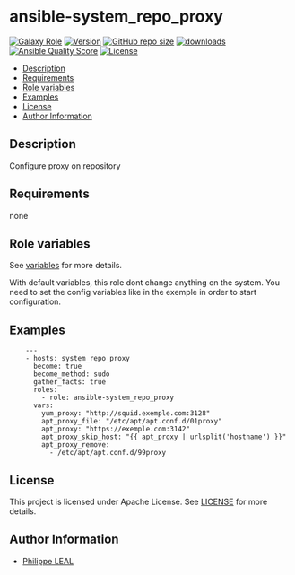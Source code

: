 # ansible-system_repo_proxy

[![Galaxy Role](https://img.shields.io/badge/galaxy-system_repo_proxy-purple?style=flat)](https://galaxy.ansible.com/lotusnoir/system_repo_proxy)
[![Version](https://img.shields.io/github/release/lotusnoir/ansible-system_repo_proxy.svg)](https://github.com/lotusnoir/ansible-system_repo_proxy/releases/latest)
[![GitHub repo size](https://img.shields.io/github/repo-size/lotusnoir/ansible-system_repo_proxy?color=orange&style=flat)](https://galaxy.ansible.com/lotusnoir/system_repo_proxy)
[![downloads](https://img.shields.io/ansible/role/d/56933)](https://galaxy.ansible.com/lotusnoir/system_repo_proxy)
[![Ansible Quality Score](https://img.shields.io/ansible/quality/56933)](https://galaxy.ansible.com/lotusnoir/system_repo_proxy)
[![License](https://img.shields.io/badge/license-Apache--2.0-brightgreen?style=flat)](https://opensource.org/licenses/Apache-2.0)

<!-- START doctoc generated TOC please keep comment here to allow auto update -->
<!-- DON'T EDIT THIS SECTION, INSTEAD RE-RUN doctoc TO UPDATE -->

- [Description](#description)
- [Requirements](#requirements)
- [Role variables](#role-variables)
- [Examples](#examples)
- [License](#license)
- [Author Information](#author-information)

<!-- END doctoc generated TOC please keep comment here to allow auto update -->

## Description

Configure proxy on repository
## Requirements

none

## Role variables

See [variables](/defaults/main.yml) for more details.

With default variables, this role dont change anything on the system. You need to set the config variables like in the exemple in order to start configuration.

## Examples


        ---
        - hosts: system_repo_proxy
          become: true
          become_method: sudo
          gather_facts: true
          roles:
            - role: ansible-system_repo_proxy
          vars:
            yum_proxy: "http://squid.exemple.com:3128"
            apt_proxy_file: "/etc/apt/apt.conf.d/01proxy"
            apt_proxy: "https://exemple.com:3142"
            apt_proxy_skip_host: "{{ apt_proxy | urlsplit('hostname') }}"
            apt_proxy_remove:
              - /etc/apt/apt.conf.d/99proxy



## License

This project is licensed under Apache License. See [LICENSE](/LICENSE) for more details.

## Author Information

- [Philippe LEAL](https://github.com/lotusnoir)
